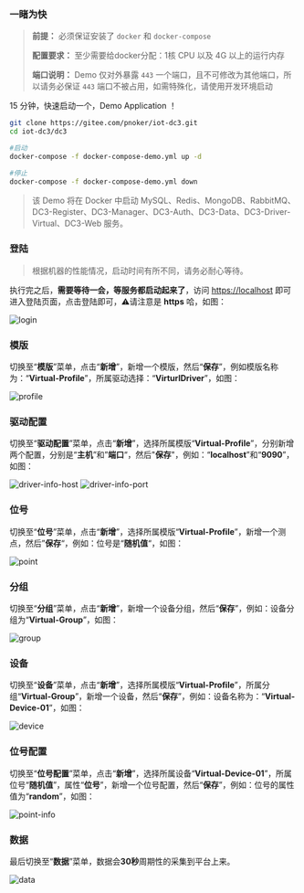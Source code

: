 ### 一睹为快

> **前提：** 必须保证安装了 `docker` 和 `docker-compose`
>
> **配置要求：** 至少需要给docker分配：1核 CPU 以及 4G 以上的运行内存
>
> **端口说明：** Demo 仅对外暴露 `443` 一个端口，且不可修改为其他端口，所以请务必保证 `443` 端口不被占用，如需特殊化，请使用开发环境启动

15 分钟，快速启动一个，Demo Application ！

``` bash
git clone https://gitee.com/pnoker/iot-dc3.git
cd iot-dc3/dc3

#启动
docker-compose -f docker-compose-demo.yml up -d

#停止
docker-compose -f docker-compose-demo.yml down
```

> 该 Demo 将在 Docker 中启动 MySQL、Redis、MongoDB、RabbitMQ、DC3-Register、DC3-Manager、DC3-Auth、DC3-Data、DC3-Driver-Virtual、DC3-Web 服务。



### 登陆

> 根据机器的性能情况，启动时间有所不同，请务必耐心等待。

执行完之后，**需要等待一会，等服务都启动起来了**，访问 [https://localhost](https://localhost) 即可进入登陆页面，点击登陆即可，⚠️请注意是 **https** 哈，如图：

![login](../images/web/login.png)



### 模版

切换至“**模版**”菜单，点击“**新增**”，新增一个模版，然后“**保存**”，例如模版名称为：“**Virtual-Profile**”，所属驱动选择：“**VirturlDriver**”，如图：

![profile](../images/web/profile.png)



### 驱动配置

切换至“**驱动配置**”菜单，点击“**新增**”，选择所属模版“**Virtual-Profile**”，分别新增两个配置，分别是“**主机**”和”**端口**“，然后"**保存**"，例如：“**localhost**”和“**9090**”，如图：

![driver-info-host](../images/web/driver-info-host.png)
![driver-info-port](../images/web/driver-info-port.png)



### 位号

切换至“**位号**”菜单，点击“**新增**”，选择所属模版“**Virtual-Profile**”，新增一个测点，然后”**保存**“，例如：位号是“**随机值**“，如图：

![point](../images/web/point.png)



### 分组

切换至“**分组**”菜单，点击“**新增**”，新增一个设备分组，然后“**保存**”，例如：设备分组为“**Virtual-Group**”，如图：

![group](../images/web/group.png)



### 设备

切换至“**设备**”菜单，点击“**新增**”，选择所属模版“**Virtual-Profile**”，所属分组“**Virtual-Group**”，新增一个设备，然后“**保存**”，例如：设备名称为：“**Virtual-Device-01**”，如图：

![device](../images/web/device.png)



### 位号配置

切换至“**位号配置**”菜单，点击“**新增**”，选择所属设备“**Virtual-Device-01**”，所属位号“**随机值**”，属性“**位号**”，新增一个位号配置，然后“**保存**”，例如：位号的属性值为“**random**”，如图：

![point-info](../images/web/point-info.png)



### 数据

最后切换至“**数据**”菜单，数据会**30秒**周期性的采集到平台上来。

![data](../images/web/data.png)